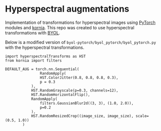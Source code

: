 # Hyperspectral augmentations

Implementation of transformations for hyperspectral images using [PyTorch](https://pytorch.org/) modules and [kornia](https://github.com/kornia/kornia). This repo was created to use hyperspectral transformations with [BYOL](https://github.com/lucidrains/byol-pytorch).

Below is a modified version of `byol-pytorch/byol_pytorch/byol_pytorch.py` with the hyperspectral transformations.
```
import hyperspectralTransforms as HST
from kornia import filters

DEFAULT_AUG = torch.nn.Sequential(
                RandomApply( 
                HST.ColorJitter(0.8, 0.8, 0.8, 0.3), 
                p = 0.3 
            ),
            HST.RandomGrayscale(p=0.3, channels=12),
            HST.RandomHorizontalFlip(),
            RandomApply(
                filters.GaussianBlur2d((3, 3), (1.0, 2.0)), 
                p=0.2
            ),
            HST.RandomResizedCrop((image_size, image_size), scale=(0.5, 1.0))
	    )
```
